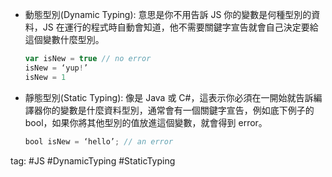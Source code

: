 * 動態型別(Dynamic Typing): 意思是你不用告訴 JS 你的變數是何種型別的資料，JS 在運行的程式時自動會知道，他不需要關鍵字宣告就會自己決定要給這個變數什麼型別。    
	```js
	var isNew = true // no error
	isNew = ‘yup!’
	isNew = 1
	```
* 靜態型別(Static Typing): 像是 Java 或 C#，這表示你必須在一開始就告訴編譯器你的變數是什麼資料型別，通常會有一個關鍵字宣告，例如底下例子的 bool，如果你將其他型別的值放進這個變數，就會得到 error。
	```js
	bool isNew = ‘hello’; // an error
	```

tag: #JS #DynamicTyping #StaticTyping
